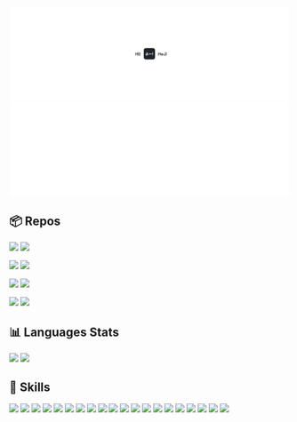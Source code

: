 ![](/cover-light.png#gh-light-mode-only)
![](/cover-dark.png#gh-dark-mode-only)

## 📦 Repos

[![](https://github-readme-stats.vercel.app/api/pin/?username=veekhere&repo=quoro-app&theme=transparent&hide_border=true&title_color=ffffff&icon_color=ffffff&text_color=cccccc#gh-dark-mode-only)](https://github.com/veekhere/quoro-app#gh-dark-mode-only)
[![](https://github-readme-stats.vercel.app/api/pin/?username=veekhere&repo=auto-pc-shutdowner-app&theme=transparent&hide_border=true&title_color=ffffff&icon_color=ffffff&text_color=cccccc#gh-dark-mode-only)](https://github.com/veekhere/auto-pc-shutdowner-app#gh-dark-mode-only)

[![](https://github-readme-stats.vercel.app/api/pin/?username=veekhere&repo=codewars-solutions&theme=transparent&hide_border=true&title_color=ffffff&icon_color=ffffff&text_color=cccccc#gh-dark-mode-only)](https://github.com/veekhere/codewars-solutions#gh-dark-mode-only)
[![](https://github-readme-stats.vercel.app/api/pin/?username=veekhere&repo=browser-search-cli&theme=transparent&hide_border=true&title_color=ffffff&icon_color=ffffff&text_color=cccccc#gh-dark-mode-only)](https://github.com/veekhere/browser-search-cli#gh-dark-mode-only)


[![](https://github-readme-stats.vercel.app/api/pin/?username=veekhere&repo=quoro-app&theme=transparent&hide_border=true&title_color=1F2328&icon_color=1F2328&text_color=505050#gh-light-mode-only)](https://github.com/veekhere/quoro-app#gh-light-mode-only)
[![](https://github-readme-stats.vercel.app/api/pin/?username=veekhere&repo=auto-pc-shutdowner-app&theme=transparent&hide_border=true&title_color=1F2328&icon_color=1F2328&text_color=505050#gh-light-mode-only)](https://github.com/veekhere/auto-pc-shutdowner-app#gh-light-mode-only)

[![](https://github-readme-stats.vercel.app/api/pin/?username=veekhere&repo=codewars-solutions&theme=transparent&hide_border=true&title_color=1F2328&icon_color=1F2328&text_color=505050#gh-light-mode-only)](https://github.com/veekhere/codewars-solutions#gh-light-mode-only)
[![](https://github-readme-stats.vercel.app/api/pin/?username=veekhere&repo=browser-search-cli&theme=transparent&hide_border=true&title_color=1F2328&icon_color=1F2328&text_color=505050#gh-light-mode-only)](https://github.com/veekhere/browser-search-cli#gh-light-mode-only)

## 📊 Languages Stats

[![](https://github-readme-stats.vercel.app/api/top-langs/?username=veekhere&layout=compact&theme=transparent&hide_border=true&langs_count=10&hide_title=true&text_color=cccccc#gh-dark-mode-only)](https://github.com/veekhere#gh-dark-mode-only)
[![](https://github-readme-stats.vercel.app/api/top-langs/?username=veekhere&layout=compact&theme=transparent&hide_border=true&langs_count=10&hide_title=true&text_color=505050#gh-light-mode-only)](https://github.com/veekhere#gh-light-mode-only)

## 💼 Skills

![](https://img.shields.io/static/v1?style=for-the-badge&label=‎&labelColor=rgba(0,0,0,0.4)&logo=angular&logoColor=ffffff&message=Angular&color=rgba(0,0,0,0.4))
![](https://img.shields.io/static/v1?style=for-the-badge&label=‎&labelColor=rgba(0,0,0,0.4)&logo=react&logoColor=ffffff&message=React&color=rgba(0,0,0,0.4))
![](https://img.shields.io/static/v1?style=for-the-badge&label=‎&labelColor=rgba(0,0,0,0.4)&logo=solid&logoColor=ffffff&message=Solid&color=rgba(0,0,0,0.4))
![](https://img.shields.io/static/v1?style=for-the-badge&label=‎&labelColor=rgba(0,0,0,0.4)&logo=typescript&logoColor=ffffff&message=TypeScript&color=rgba(0,0,0,0.4))
![](https://img.shields.io/static/v1?style=for-the-badge&label=‎&labelColor=rgba(0,0,0,0.4)&logo=javascript&logoColor=ffffff&message=JavaScript&color=rgba(0,0,0,0.4))
![](https://img.shields.io/static/v1?style=for-the-badge&label=‎&labelColor=rgba(0,0,0,0.4)&logo=python&logoColor=ffffff&message=Python&color=rgba(0,0,0,0.4))
![](https://img.shields.io/static/v1?style=for-the-badge&label=‎&labelColor=rgba(0,0,0,0.4)&logo=openjdk&logoColor=ffffff&message=Java&color=rgba(0,0,0,0.4))
![](https://img.shields.io/static/v1?style=for-the-badge&label=‎&labelColor=rgba(0,0,0,0.4)&logo=sass&logoColor=ffffff&message=SASS&color=rgba(0,0,0,0.4))
![](https://img.shields.io/static/v1?style=for-the-badge&label=‎&labelColor=rgba(0,0,0,0.4)&logo=tailwind-css&logoColor=ffffff&message=Tailwind&color=rgba(0,0,0,0.4))
![](https://img.shields.io/static/v1?style=for-the-badge&label=‎&labelColor=rgba(0,0,0,0.4)&logo=graphql&logoColor=ffffff&message=GraphQL&color=rgba(0,0,0,0.4))
![](https://img.shields.io/static/v1?style=for-the-badge&label=‎&labelColor=rgba(0,0,0,0.4)&logo=git&logoColor=ffffff&message=Git&color=rgba(0,0,0,0.4))
![](https://img.shields.io/static/v1?style=for-the-badge&label=‎&labelColor=rgba(0,0,0,0.4)&logo=docker&logoColor=ffffff&message=Docker&color=rgba(0,0,0,0.4))
![](https://img.shields.io/static/v1?style=for-the-badge&label=‎&labelColor=rgba(0,0,0,0.4)&logo=firebase&logoColor=ffffff&message=Firebase&color=rgba(0,0,0,0.4))
![](https://img.shields.io/static/v1?style=for-the-badge&label=‎&labelColor=rgba(0,0,0,0.4)&logo=jira&logoColor=ffffff&message=Jira&color=rgba(0,0,0,0.4))
![](https://img.shields.io/static/v1?style=for-the-badge&label=‎&labelColor=rgba(0,0,0,0.4)&logo=trello&logoColor=ffffff&message=Trello&color=rgba(0,0,0,0.4))
![](https://img.shields.io/static/v1?style=for-the-badge&label=‎&labelColor=rgba(0,0,0,0.4)&logo=github&logoColor=ffffff&message=GitHub&color=rgba(0,0,0,0.4))
![](https://img.shields.io/static/v1?style=for-the-badge&label=‎&labelColor=rgba(0,0,0,0.4)&logo=github-actions&logoColor=ffffff&message=Actions&color=rgba(0,0,0,0.4))
![](https://img.shields.io/static/v1?style=for-the-badge&label=‎&labelColor=rgba(0,0,0,0.4)&logo=postman&logoColor=ffffff&message=Postman&color=rgba(0,0,0,0.4))
![](https://img.shields.io/static/v1?style=for-the-badge&label=‎&labelColor=rgba(0,0,0,0.4)&logo=figma&logoColor=ffffff&message=Figma&color=rgba(0,0,0,0.4))
![](https://img.shields.io/static/v1?style=for-the-badge&label=‎&labelColor=rgba(0,0,0,0.4)&logo=notion&logoColor=ffffff&message=Notion&color=rgba(0,0,0,0.4))
